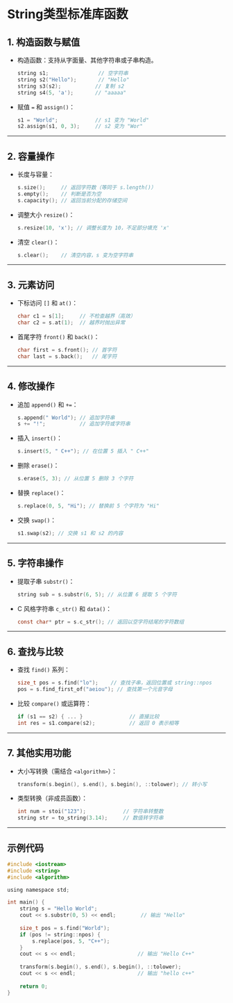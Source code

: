 # String类型标准库函数

## 1. 构造函数与赋值

- 构造函数：支持从字面量、其他字符串或子串构造。
  ```c
  string s1;                // 空字符串
  string s2("Hello");       // "Hello"
  string s3(s2);           // 复制 s2
  string s4(5, 'a');       // "aaaaa"
  ```
- 赋值 `=` 和 `assign()`：
  ```c
  s1 = "World";            // s1 变为 "World"
  s2.assign(s1, 0, 3);     // s2 变为 "Wor"
  ```

---

## 2. 容量操作

- 长度与容量：
  ```c
  s.size();     // 返回字符数（等同于 s.length()）
  s.empty();    // 判断是否为空
  s.capacity(); // 返回当前分配的存储空间
  ```
- 调整大小 `resize()`：
  ```c
  s.resize(10, 'x'); // 调整长度为 10，不足部分填充 'x'
  ```
- 清空 `clear()`：
  ```c
  s.clear();    // 清空内容，s 变为空字符串
  ```

---

## 3. 元素访问

- 下标访问 `[]` 和 `at()`：
  ```c
  char c1 = s[1];     // 不检查越界（高效）
  char c2 = s.at(1);  // 越界时抛出异常
  ```
- 首尾字符 `front()` 和 `back()`：
  ```c
  char first = s.front(); // 首字符
  char last = s.back();   // 尾字符
  ```

---

## 4. 修改操作

- 追加 `append()` 和 `+=`：
  ```c
  s.append(" World"); // 追加字符串
  s += "!";           // 追加字符或字符串
  ```
- 插入 `insert()`：
  ```c
  s.insert(5, " C++"); // 在位置 5 插入 " C++"
  ```
- 删除 `erase()`：
  ```c
  s.erase(5, 3); // 从位置 5 删除 3 个字符
  ```
- 替换 `replace()`：
  ```c
  s.replace(0, 5, "Hi"); // 替换前 5 个字符为 "Hi"
  ```
- 交换 `swap()`：
  ```c
  s1.swap(s2); // 交换 s1 和 s2 的内容
  ```

---

## 5. 字符串操作

- 提取子串 `substr()`：
  ```c
  string sub = s.substr(6, 5); // 从位置 6 提取 5 个字符
  ```
- C 风格字符串 `c_str()` 和 `data()`：
  ```c
  const char* ptr = s.c_str(); // 返回以空字符结尾的字符数组
  ```

---

## 6. 查找与比较

- 查找 `find()` 系列：
  ```c
  size_t pos = s.find("lo");    // 查找子串，返回位置或 string::npos
  pos = s.find_first_of("aeiou"); // 查找第一个元音字母
  ```
- 比较 `compare()` 或运算符：
  ```c
  if (s1 == s2) { ... }               // 直接比较
  int res = s1.compare(s2);           // 返回 0 表示相等
  ```

---

## 7. 其他实用功能

- 大小写转换（需结合 `<algorithm>`）：
  ```c
  transform(s.begin(), s.end(), s.begin(), ::tolower); // 转小写
  ```
- 类型转换（非成员函数）：
  ```c
  int num = stoi("123");            // 字符串转整数
  string str = to_string(3.14);     // 数值转字符串
  ```

---

## 示例代码

```c
#include <iostream>
#include <string>
#include <algorithm>

using namespace std;

int main() {
    string s = "Hello World";
    cout << s.substr(0, 5) << endl;        // 输出 "Hello"
    
    size_t pos = s.find("World");
    if (pos != string::npos) {
        s.replace(pos, 5, "C++");
    }
    cout << s << endl;                    // 输出 "Hello C++"
    
    transform(s.begin(), s.end(), s.begin(), ::tolower);
    cout << s << endl;                    // 输出 "hello c++"
    
    return 0;
}
```
